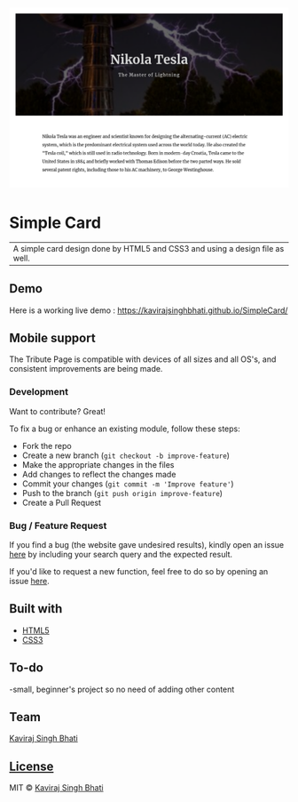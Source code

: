 # ![SimpleCard](https://github.com/KavirajSinghBhati/TributePage/blob/master/webp-sc.png)

# Simple Card

<table>
<tr>
<td>
  A simple card design done by HTML5 and CSS3 and using a design file as well.
</td>
</tr>
</table>

## Demo

Here is a working live demo : https://kavirajsinghbhati.github.io/SimpleCard/

## Mobile support

The Tribute Page is compatible with devices of all sizes and all OS's, and consistent improvements are being made.

### Development

Want to contribute? Great!

To fix a bug or enhance an existing module, follow these steps:

- Fork the repo
- Create a new branch (`git checkout -b improve-feature`)
- Make the appropriate changes in the files
- Add changes to reflect the changes made
- Commit your changes (`git commit -m 'Improve feature'`)
- Push to the branch (`git push origin improve-feature`)
- Create a Pull Request

### Bug / Feature Request

If you find a bug (the website gave undesired results), kindly open an issue [here](https://github.com/KavirajSinghBhati/SimpleCard/issues/new) by including your search query and the expected result.

If you'd like to request a new function, feel free to do so by opening an issue [here](https://github.com/KavirajSinghBhati/SimpleCard/issues/new).

## Built with

- [HTML5](https://developer.mozilla.org/en-US/docs/Glossary/HTML5)
- [CSS3](https://developer.mozilla.org/en-US/docs/Web/CSS)

## To-do

-small, beginner's project so no need of adding other content

## Team

[Kaviraj Singh Bhati ](https://github.com/KavirajSinghBhati)

## [License](https://github.com/KavirajSinghBhati/SimpleCard/blob/master/LICENSE)

MIT © [Kaviraj Singh Bhati ](https://github.com/KavirajSinghBhati)
